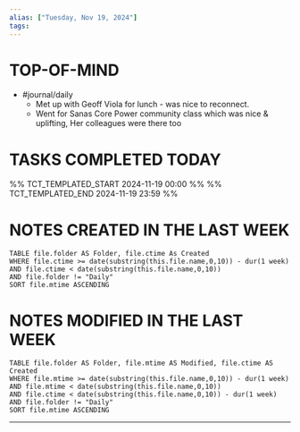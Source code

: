 ```yaml
---
alias: ["Tuesday, Nov 19, 2024"]
tags: 
---
```

# TOP-OF-MIND
- #journal/daily 
	- Met up with Geoff Viola for lunch - was nice to reconnect. 
	- Went for Sanas Core Power community class which was nice & uplifting, Her colleagues were there too

# TASKS COMPLETED TODAY
%% TCT_TEMPLATED_START 2024-11-19 00:00 %%
%% TCT_TEMPLATED_END 2024-11-19 23:59 %%


# NOTES CREATED IN THE LAST WEEK
``` dataview
TABLE file.folder AS Folder, file.ctime As Created
WHERE file.ctime >= date(substring(this.file.name,0,10)) - dur(1 week) 
AND file.ctime < date(substring(this.file.name,0,10)) 
AND file.folder != "Daily"
SORT file.mtime ASCENDING
```

# NOTES MODIFIED IN THE LAST WEEK
``` dataview
TABLE file.folder AS Folder, file.mtime AS Modified, file.ctime AS Created
WHERE file.mtime >= date(substring(this.file.name,0,10)) - dur(1 week)
AND file.mtime < date(substring(this.file.name,0,10))
AND file.ctime < date(substring(this.file.name,0,10)) - dur(1 week)
AND file.folder != "Daily"
SORT file.mtime ASCENDING
```
---
